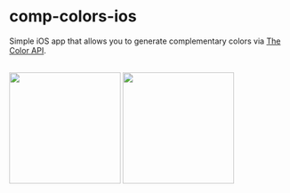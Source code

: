 # comp-colors-ios
Simple iOS app that allows you to generate complementary colors via [The Color API](https://www.thecolorapi.com/). 

<br/>
<img width=200 src="https://user-images.githubusercontent.com/93994200/214763899-e236fdc5-5f1a-4b31-bb97-05bba082ccf5.png"/>
<img width=200 src="https://user-images.githubusercontent.com/93994200/214763912-3b8dd268-01bd-4ccf-91b1-75cd3c9477fa.png"/>
